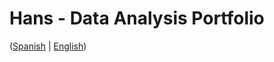 # Hans - Data Analysis Portfolio 
([Spanish](https://github.com/HansAllTech/Hans_Data_Analysis_Portfolio/blob/main/Proyectos.md#tabla-de-contenido-es--en) | [English](https://github.com/HansAllTech/Hans_Data_Analysis_Portfolio/blob/main/Projects.md#table-of-content-es--en))                                                            
                                                                                                                                                                              
                                                                                                    
                                                                                                                                           
                                                                                                                   
                                                                                                      
                                                              
                                
                   
             
       
       
  
